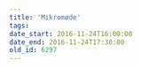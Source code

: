 ```yaml
---
title: 'Mikromøde'
tags:
date_start: 2016-11-24T16:00:00
date_end: 2016-11-24T17:30:00
old_id: 6297
---
```

